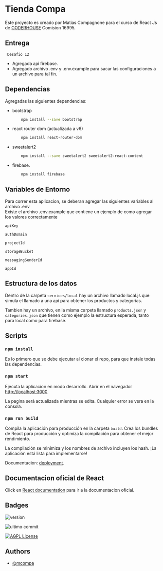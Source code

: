 # Tienda Compa

Este proyecto es creado por Matias Compagnone para el curso de React Js de
 [CODERHOUSE](https://www.coderhouse.com/) Comision 16995.

## Entrega

``` Desafio 12```

- Agregada api firebase.
- Agregado archivo .env y .env.example para sacar las configuraciones a un archivo para tal fin.


## Dependencias

Agregadas las siguientes dependencias:

- bootstrap 
    ```bash
        npm install --save bootstrap
    ```
- react router dom (actualizada a v6)
    ```bash
        npm install react-router-dom
    ```
- sweetalert2
    ```bash
        npm install --save sweetalert2 sweetalert2-react-content
    ```
- firebase.
    ```bash
        npm install firebase
    ```

## Variables de Entorno

Para correr esta aplicacion, se deberan agregar las siguientes variables al archivo .env \
Existe el archivo .env.example que contiene un ejemplo de como agregar los valores correctamente

`apiKey`

`authDomain`

`projectId`

`storageBucket`

`messagingSenderId`

`appId`


## Estructura de los datos

Dentro de la carpeta `services/local` hay un archivo llamado local.js que simula el 
llamado a una api para obtener los productos y categorias.

Tambien hay un archivo, en la misma carpeta llamado `products.json` y `categories.json` que
tienen como ejemplo la estructura esperada, tanto para local como para firebase.


## Scripts 

### `npm install`

Es lo primero que se debe ejecutar al clonar el repo, para que instale todas 
las dependencias.


### `npm start`

Ejecuta la aplicacion en modo desarrollo. Abrir en el navegador 
[http://localhost:3000](http://localhost:3000).

La pagina será actualizada mientras se edita. Cualquier error se vera en la consola.


### `npm run build`

Compila la aplicación para producción en la carpeta `build`.
Crea los bundles de React para producción y optimiza la compilación 
para obtener el mejor rendimiento.

La compilación se minimiza y los nombres de archivo incluyen los hash.
¡La aplicación está lista para implementarse!

Documentacion: [deployment](https://facebook.github.io/create-react-app/docs/deployment).


## Documentacion oficial de React

Click en [React documentation](https://reactjs.org/) para ir a la documentacion oficial.


## Badges

![version](https://img.shields.io/static/v1?label=Version&message=0.1.12&color=green)

![ultimo commit](https://img.shields.io/github/last-commit/mcompa/tiendacompa)

[![AGPL License](https://img.shields.io/badge/license-AGPL-blue.svg)](http://www.gnu.org/licenses/agpl-3.0)


## Authors

- [@mcompa](https://www.github.com/mcompa)

